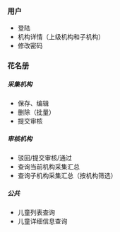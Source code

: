 ### 用户
- 登陆
- 机构详情（上级机构和子机构）
- 修改密码

### 花名册
##### 采集机构
- 保存、编辑
- 删除（批量）
- 提交审核

##### 审核机构
- 驳回/提交审核/通过
- 查询当前机构采集汇总
- 查询子机构采集汇总（按机构筛选）

##### 公共
- 儿童列表查询
- 儿童详细信息查询